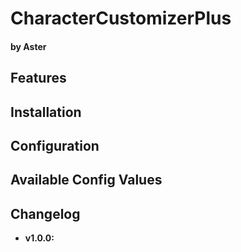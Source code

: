 # CharacterCustomizerPlus 
#### by Aster

## Features

## Installation

## Configuration

## Available Config Values

## Changelog

* **v1.0.0:**